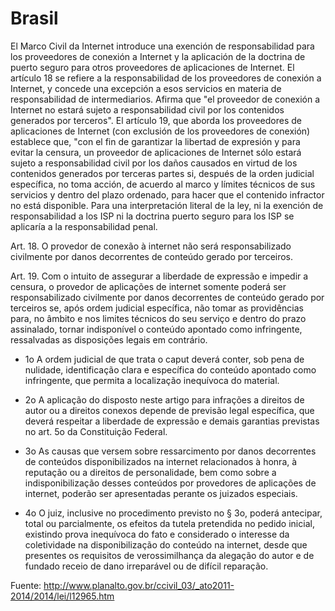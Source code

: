 # Brasil

El Marco Civil da Internet introduce una exención de responsabilidad para
los proveedores de conexión a Internet y la aplicación de la doctrina de
puerto seguro para otros proveedores de aplicaciones de Internet. El artículo
18 se refiere a la responsabilidad de los proveedores de conexión a Internet,
y concede una excepción a esos servicios en materia de responsabilidad de
intermediarios. Afirma que "el proveedor de conexión a Internet no estará
sujeto a responsabilidad civil por los contenidos generados por terceros".
El artículo 19, que aborda los proveedores de aplicaciones de Internet (con
exclusión de los proveedores de conexión) establece que, "con el fin de
garantizar la libertad de expresión y para evitar la censura, un proveedor
de aplicaciones de Internet sólo estará sujeto a responsabilidad civil por
los daños causados ​​en virtud de los contenidos generados por terceras partes
si, después de la orden judicial específica, no toma acción, de acuerdo al
marco y límites técnicos de sus servicios y dentro del plazo ordenado, para
hacer que el contenido infractor no está disponible. Para una interpretación
literal de la ley, ni la exención de responsabilidad a los ISP ni la doctrina
puerto seguro para los ISP se aplicaría a la responsabilidad penal.

Art. 18.  O provedor de conexão à internet não será responsabilizado
civilmente por danos decorrentes de conteúdo gerado por terceiros.

Art. 19.  Com o intuito de assegurar a liberdade de expressão e impedir a
censura, o provedor de aplicações de internet somente poderá ser
responsabilizado civilmente por danos decorrentes de conteúdo gerado por
terceiros se, após ordem judicial específica, não tomar as providências para,
no âmbito e nos limites técnicos do seu serviço e dentro do prazo assinalado,
tornar indisponível o conteúdo apontado como infringente, ressalvadas as
disposições legais em contrário.

 * 1o A ordem judicial de que trata o  caput deverá conter, sob pena de
nulidade, identificação clara e específica do conteúdo apontado como
infringente, que permita a localização inequívoca do material.

 * 2o A aplicação do disposto neste artigo para infrações a direitos de autor
ou a direitos conexos depende de previsão legal específica, que deverá
respeitar a liberdade de expressão e demais garantias previstas no art. 5o
da Constituição Federal.

 * 3o As causas que versem sobre ressarcimento por danos decorrentes de
conteúdos disponibilizados na internet relacionados à honra, à reputação ou
a direitos de personalidade, bem como sobre a indisponibilização desses
conteúdos por provedores de aplicações de internet, poderão ser apresentadas
perante os juizados especiais.

 * 4o O juiz, inclusive no procedimento previsto no § 3o, poderá antecipar,
total ou parcialmente, os efeitos da tutela pretendida no pedido inicial,
existindo prova inequívoca do fato e considerado o interesse da coletividade
na disponibilização do conteúdo na internet, desde que presentes os requisitos
de verossimilhança da alegação do autor e de fundado receio de dano irreparável
ou de difícil reparação.

Fuente: http://www.planalto.gov.br/ccivil_03/_ato2011-2014/2014/lei/l12965.htm
